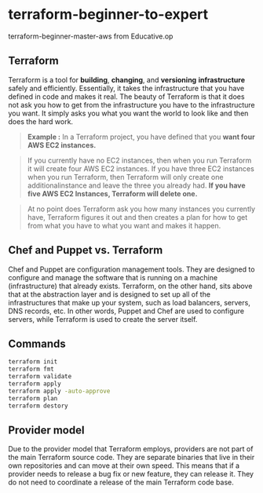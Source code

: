 # terraform-beginner-to-expert

terraform-beginner-master-aws from Educative.op

## Terraform

Terraform is a tool for **building**, **changing**, and **versioning** **infrastructure** safely and efficiently. Essentially, it takes the infrastructure that you have defined in code and makes it real. The beauty of Terraform is that it does not ask you how to get from the infrastructure you have to the infrastructure you want. It simply asks you what you want the world to look like and then does the hard work.

> **Example :**
> In a Terraform project, you have defined that you **want four AWS EC2 instances.**

> If you currently have no EC2 instances, then when you run Terraform it will create four AWS EC2 instances.
> If you have three EC2 instances when you run Terraform, then Terraform will only create one additionalinstance and leave the three you already had.
> **If you have five AWS EC2 Instances, Terraform will delete one.**

> At no point does Terraform ask you how many instances you currently have, Terraform figures it out and then creates a plan for how to get from what you have to what you want and makes it happen.

## Chef and Puppet vs. Terraform

Chef and Puppet are configuration management tools. They are designed to configure and manage the software that is running on a machine (infrastructure) that already exists. Terraform, on the other hand, sits above that at the abstraction layer and is designed to set up all of the infrastructures that make up your system, such as load balancers, servers, DNS records, etc. In other words, Puppet and Chef are used to configure servers, while Terraform is used to create the server itself.

## Commands

```bash
terraform init
terraform fmt
terraform validate
terraform apply
terraform apply -auto-approve
terraform plan
terraform destory
```

## Provider model

Due to the provider model that Terraform employs, providers are not part of the main Terraform source code. They are separate binaries that live in their own repositories and can move at their own speed. This means that if a provider needs to release a bug fix or new feature, they can release it. They do not need to coordinate a release of the main Terraform code base.
